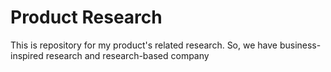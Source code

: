 # Product Research
This is repository for my product's related research. So, we have business-inspired research and research-based company
